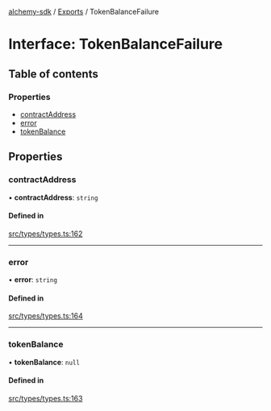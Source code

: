 [alchemy-sdk](../README.md) / [Exports](../modules.md) / TokenBalanceFailure

# Interface: TokenBalanceFailure

## Table of contents

### Properties

- [contractAddress](TokenBalanceFailure.md#contractaddress)
- [error](TokenBalanceFailure.md#error)
- [tokenBalance](TokenBalanceFailure.md#tokenbalance)

## Properties

### contractAddress

• **contractAddress**: `string`

#### Defined in

[src/types/types.ts:162](https://github.com/alchemyplatform/alchemy-sdk-js/blob/0c05b32/src/types/types.ts#L162)

___

### error

• **error**: `string`

#### Defined in

[src/types/types.ts:164](https://github.com/alchemyplatform/alchemy-sdk-js/blob/0c05b32/src/types/types.ts#L164)

___

### tokenBalance

• **tokenBalance**: ``null``

#### Defined in

[src/types/types.ts:163](https://github.com/alchemyplatform/alchemy-sdk-js/blob/0c05b32/src/types/types.ts#L163)
